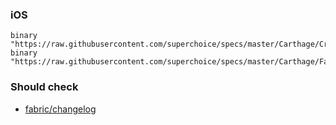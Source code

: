 ### iOS

```
binary "https://raw.githubusercontent.com/superchoice/specs/master/Carthage/Crashlytics.json"
binary "https://raw.githubusercontent.com/superchoice/specs/master/Carthage/Fabric.json"
```

### Should check
- [fabric/changelog](https://docs.fabric.io/apple/changelog.html)
